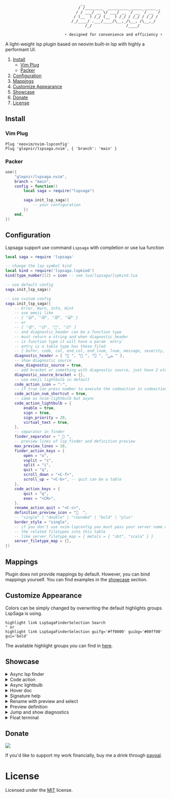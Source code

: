 ```
                                 __
                                / /________  _________ _____ _____ _
                               / / ___/ __ \/ ___/ __ `/ __ `/ __ `/
                              / (__  ) /_/ (__  ) /_/ / /_/ / /_/ /
                             /_/____/ .___/____/\__,_/\__, /\__,_/
                                   /_/               /____/

                          ⚡ designed for convenience and efficiency ⚡
```

A light-weight lsp plugin based on neovim built-in lsp with highly a performant UI.

1. [Install](#install)
   - [Vim Plug](#vim-plug)
   - [Packer](#packer)
2. [Configuration](#configuration)
3. [Mappings](#mappings)
4. [Customize Appearance](#customize-appearance)
5. [Showcase](#showcase)
6. [Donate](#donate)
7. [License](#license)

## Install

### Vim Plug

```vim
Plug 'neovim/nvim-lspconfig'
Plug 'glepnir/lspsaga.nvim', { 'branch': 'main' }
```

### Packer

```lua
use({
    "glepnir/lspsaga.nvim",
    branch = "main",
    config = function()
        local saga = require("lspsaga")

        saga.init_lsp_saga({
            -- your configuration
        })
    end,
})
```

## Configuration

Lspsaga support use command `Lspsaga` with completion or use lua function

```lua
local saga = require 'lspsaga'

-- change the lsp symbol kind
local kind = require('lspsaga.lspkind')
kind[type_number][2] = icon -- see lua/lspsaga/lspkind.lua

-- use default config
saga.init_lsp_saga()

-- use custom config
saga.init_lsp_saga({
    -- Error, Warn, Info, Hint
    -- use emoji like
    -- { "🙀", "😿", "😾", "😺" }
    -- or
    -- { "😡", "😥", "😤", "😐" }
    -- and diagnostic_header can be a function type
    -- must return a string and when diagnostic_header
    -- is function type it will have a param `entry`
    -- entry is a table type has these filed
    -- { bufnr, code, col, end_col, end_lnum, lnum, message, severity, source }
    diagnostic_header = { " ", " ", " ", "ﴞ " },
    -- show diagnostic source
    show_diagnostic_source = true,
    -- add bracket or something with diagnostic source, just have 2 elements
    diagnostic_source_bracket = {},
    -- use emoji lightbulb in default
    code_action_icon = "💡",
    -- if true can press number to execute the codeaction in codeaction window
    code_action_num_shortcut = true,
    -- same as nvim-lightbulb but async
    code_action_lightbulb = {
        enable = true,
        sign = true,
        sign_priority = 20,
        virtual_text = true,
    },
    -- separator in finder
    finder_separator = "  ",
    -- preview lines of lsp_finder and definition preview
    max_preview_lines = 10,
    finder_action_keys = {
        open = "o",
        vsplit = "s",
        split = "i",
        quit = "q",
        scroll_down = "<C-f>",
        scroll_up = "<C-b>", -- quit can be a table
    },
    code_action_keys = {
        quit = "q",
        exec = "<CR>",
    },
    rename_action_quit = "<C-c>",
    definition_preview_icon = "  ",
    -- "single" | "double" | "rounded" | "bold" | "plus"
    border_style = "single",
    -- if you don't use nvim-lspconfig you must pass your server name and
    -- the related filetypes into this table
    -- like server_filetype_map = { metals = { "sbt", "scala" } }
    server_filetype_map = {},
})
```

## Mappings

Plugin does not provide mappings by default. However, you can bind mappings yourself. You can find examples in the [showcase](#showcase) section.

## Customize Appearance

Colors can be simply changed by overwriting the default highlights groups LspSaga is using.

```vim
highlight link LspSagaFinderSelection Search
" or
highlight link LspSagaFinderSelection guifg='#ff0000' guibg='#00ff00' gui='bold'
```

The available highlight groups you can find in [here](./plugin/lspsaga.lua).

## Showcase

<details>
<summary>Async lsp finder</summary>

**Vimscript**

```vim
" lsp finder to find the cursor word definition and reference
nnoremap <silent> gh <cmd>lua require('lspsaga.finder').lsp_finder()<CR>
" or use command LspSagaFinder
nnoremap <silent> gh <cmd>Lspsaga lsp_finder<CR>
```

**Lua**

```lua
-- lsp finder to find the cursor word definition and reference
vim.keymap.set("n", "gh", require("lspsaga.finder").lsp_finder, { silent = true })
-- or use command LspSagaFinder
vim.keymap.set("n", "gh", "<cmd>Lspsaga lsp_finder<CR>", { silent = true })
```

<div align='center'>
<img
src="https://user-images.githubusercontent.com/41671631/175801499-4598dbc9-50c1-4053-b671-303df4e94a19.gif" />
</div>

</details>

<details>
<summary>Code action</summary>

**Vimscript**

```vim
" code action
nnoremap <silent> <leader>ca <cmd>lua require('lspsaga.codeaction').code_action()<CR>
vnoremap <silent> <leader>ca <cmd><C-U>lua require('lspsaga.codeaction').range_code_action()<CR>
" or use command
nnoremap <silent> <leader>ca <cmd>Lspsaga code_action<CR>
vnoremap <silent> <leader>ca <cmd><C-U>Lspsaga range_code_action<CR>
```

**Lua**

```lua
local action = require("lspsaga.codeaction")

-- code action
vim.keymap.set("n", "<leader>ca", action.code_action, { silent = true })
vim.keymap.set("v", "<leader>ca", function()
    vim.fn.feedkeys(vim.api.nvim_replace_termcodes("<C-U>", true, false, true))
    action.range_code_action()
end, { silent = true })
-- or use command
vim.keymap.set("n", "<leader>ca", "<cmd>Lspsaga code_action<CR>", { silent = true })
vim.keymap.set("v", "<leader>ca", "<cmd><C-U>Lspsaga range_code_action<CR>", { silent = true })
```

<div align='center'>
<img
src="https://user-images.githubusercontent.com/41671631/175305503-180e6b39-d162-4ef2-aa2b-9ffe309948e6.gif"/>
</div>

</details>

<details>
<summary>Async lightbulb</summary>

<div align='center'>
<img
src="https://user-images.githubusercontent.com/41671631/175752848-cef8218a-f8e4-42c2-96bd-06bb07cd42c6.gif"/>
</div>

</details>

<details id="hover-doc">
<summary>Hover doc</summary>

**Vimscript**

```vim
" show hover doc
nnoremap <silent> K <cmd>lua require('lspsaga.hover').render_hover_doc()<CR>
" or use command
nnoremap <silent> K <cmd>Lspsaga hover_doc<CR>

" scroll down hover doc or scroll in definition preview
nnoremap <silent> <C-f> <cmd>lua require('lspsaga.action').smart_scroll_with_saga(1)<CR>
" scroll up hover doc
nnoremap <silent> <C-b> <cmd>lua require('lspsaga.action').smart_scroll_with_saga(-1)<CR>
```

**Lua**

```lua
-- show hover doc
vim.keymap.set("n", "K", require("lspsaga.hover").render_hover_doc, { silent = true })
-- or use command
vim.keymap.set("n", "K", "<cmd>Lspsaga hover_doc<CR>", { silent = true })

local action = require("lspsaga.action")
-- scroll down hover doc or scroll in definition preview
vim.keymap.set("n", "<C-f>", function()
    action.smart_scroll_with_saga(1)
end, { silent = true })
-- scroll up hover doc
vim.keymap.set("n", "<C-b>", function()
    action.smart_scroll_with_saga(-1)
end, { silent = true })
```

<div align='center'>
<img
src="https://user-images.githubusercontent.com/41671631/175306592-f0540e35-561f-418c-a41e-7df167ba9b86.gif"/>
</div>

</details>

<details>
<summary>Signature help</summary>

You also can use `smart_scroll_with_saga` (see [hover doc](#hover-doc)) to scroll in signature help win.

**Vimscript**

```vim
" show signature help
nnoremap <silent> gs <cmd>lua require('lspsaga.signaturehelp').signature_help()<CR>
" or command
nnoremap <silent> gs <cmd>Lspsaga signature_help<CR>
```

**Lua**

```lua
-- show signature help
vim.keymap.set("n", "gs", require("lspsaga.signaturehelp").signature_help, { silent = true })
-- or command
vim.keymap.set("n", "gs", "<Cmd>Lspsaga signature_help<CR>", { silent = true })
```

<div align='center'>
<img
src="https://user-images.githubusercontent.com/41671631/175306809-755c4624-a5d2-4c11-8b29-f41914f22411.gif"/>
</div>

</details>

<details>
<summary>Rename with preview and select</summary>

**Vimscript**

```vim
" rename
nnoremap <silent> gr <cmd>lua require('lspsaga.rename').lsp_rename()<CR>
" or command
nnoremap <silent> gr <cmd>Lspsaga rename<CR>
" close rename win use <C-c> in insert mode or `q` in normal mode or `:q`
```

**Lua**

```lua
-- rename
vim.keymap.set("n", "gr", require("lspsaga.rename").lsp_rename, { silent = true })
-- or command
vim.keymap.set("n", "gr", "<cmd>Lspsaga rename<CR>", { silent = true })
-- close rename win use <C-c> in insert mode or `q` in normal mode or `:q`
```

<div align="center">
<img
src="https://user-images.githubusercontent.com/41671631/175300080-6e72001c-78dd-4d86-8139-bba38befee15.gif" />
</div>

</details>

<details>
<summary>Preview definition</summary>

You also can use `smart_scroll_with_saga` (see [hover doc](#hover-doc)) to scroll in preview definition win.

**Vimscript**

```vim
" preview definition
nnoremap <silent> gd <cmd>lua require('lspsaga.definition').preview_definition()<CR>
" or use command
nnoremap <silent> gd <cmd>Lspsaga preview_definition<CR>
```

**Lua**

```lua
-- preview definition
vim.keymap.set("n", "gd", require("lspsaga.definition").preview_definition, { silent = true })
-- or use command
vim.keymap.set("n", "gd", "<cmd>Lspsaga preview_definition<CR>", { silent = true })
```

<div align='center'>
<img
src="https://user-images.githubusercontent.com/41671631/105657900-5b387f00-5f00-11eb-8b39-4d3b1433cb75.gif"/>
</div>

</details>

<details>
<summary>Jump and show diagnostics</summary>

**Vimscript**

```vim
nnoremap <silent> <leader>cd <cmd>lua require('lspsaga.diagnostic').show_line_diagnostics()<CR>

nnoremap <silent> <leader>cd <Cmd>Lspsaga show_line_diagnostics<CR>
" jump diagnostic
nnoremap <silent> [e <cmd>lua require('lspsaga.diagnostic').goto_prev()<CR>
nnoremap <silent> ]e <cmd>lua require('lspsaga.diagnostic').goto_next()<CR>
" or use command
nnoremap <silent> [e <cmd>Lspsaga diagnostic_jump_next<CR>
nnoremap <silent> ]e <cmd>Lspsaga diagnostic_jump_prev<CR>
```

**Lua**

```lua
vim.keymap.set("n", "<leader>cd", require("lspsaga.diagnostic").show_line_diagnostics, { silent = true })
vim.keymap.set("n", "<leader>cd", "<cmd>Lspsaga show_line_diagnostics<CR>", { silent = true })

-- jump diagnostic
vim.keymap.set("n", "[e", require("lspsaga.diagnostic").goto_prev, { silent = true })
vim.keymap.set("n", "]e", require("lspsaga.diagnostic").goto_next, { silent = true })
-- or use command
vim.keymap.set("n", "[e", "<cmd>Lspsaga diagnostic_jump_next<CR>", { silent = true })
vim.keymap.set("n", "]e", "<cmd>Lspsaga diagnostic_jump_prev<CR>", { silent = true })
```

<div align='center'>
<img
src="https://user-images.githubusercontent.com/41671631/175304950-f4620c7a-9080-4496-b7cb-2a077ab9ecc0.gif"/>
</div>

</details>

<details>
<summary>Float terminal</summary>

**Vimscript**

```vim
" float terminal also you can pass the cli command in open_float_terminal function
nnoremap <silent> <A-d> <cmd>lua require('lspsaga.floaterm').open_float_terminal()<CR>
tnoremap <silent> <A-d> <C-\><C-n><cmd>lua require('lspsaga.floaterm').close_float_terminal()<CR>

" or use command
nnoremap <silent> <A-d> <cmd>Lspsaga open_floaterm<CR>
tnoremap <silent> <A-d> <C-\><C-n><cmd>Lspsaga close_floaterm<CR>
```

**Lua**

```lua
-- float terminal also you can pass the cli command in open_float_terminal function
local term = require("lspsaga.floaterm")

-- float terminal also you can pass the cli command in open_float_terminal function
vim.keymap.set("n", "<A-d>", term.open_float_terminal, { silent = true })
vim.keymap.set("t", "<A-d>", function()
    vim.fn.feedkeys(vim.api.nvim_replace_termcodes("<C-\\><C-n>", true, false, true))
    term.close_float_terminal()
end, { silent = true })

-- or use command
vim.keymap.set("n", "<A-d>", "<cmd>Lspsaga open_floaterm<CR>", { silent = true })
vim.keymap.set("t", "<A-d>", "<C-\\><C-n><cmd>Lspsaga close_floaterm<CR>", { silent = true })
```

<div align='center'>
<img
src="https://user-images.githubusercontent.com/41671631/105658287-2c6ed880-5f01-11eb-8af6-daa6fd23576c.gif"/>
</div>

</details>

## Donate

[![](https://img.shields.io/badge/PayPal-00457C?style=for-the-badge&logo=paypal&logoColor=white)](https://paypal.me/bobbyhub)

If you'd like to support my work financially, buy me a drink through [paypal](https://paypal.me/bobbyhub).

# License

Licensed under the [MIT](./LICENSE) license.
